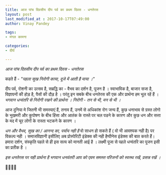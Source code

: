 ```yaml
---
title: आज पांच दिवसीय दीप पर्व का प्रथम दिवस - धनतेरस
layout: post
last_modified_at : 2017-10-17T07:49:00
author: Vinay Pandey

tags:
- मंगल कामना

categories:
- दीर्घ

---
```


*आज पांच दिवसीय दीप पर्व का प्रथम दिवस - धनतेरस*

कहते हैं -
_*"पहला सुख निरोगी काया,*_
_*दूजे में आती है माया ।"*_

दीप पर्व, रोशनी का उत्सव है, सम्रद्धि का - वैभव का दर्शन है, पूजन है । स्वाभाविक है, बाजार सजा है, विज्ञापनों की होड़ है, पैसों की दौड़ है । 
परंतु इन सबके बीच धनतेरस की एक और प्रार्थना हम भूल रहें हैं । *भगवान धन्वंतरि से निरोगी रखने की प्रार्थना ।*
*निरोगी - तन से भी, मन से भी ।* 

आज दुनिया मे जितनी भी समस्याएं हैं, तनाव हैं, उनमें से अधिकांश रोग जन्य हैं, कुछ धनाभाव से ग्रस्त लोगो के भुखमरी और कुपोषण के बीच हिंसा और आतंक के रास्ते पर चल पडने के कारण और कुछ धन और सत्ता के मद में चूर लोगों के रास्ता भटकने के कारण । 

*धन और वैभव, सुख का / आनन्द का, पर्याय नही है* वो साधन हो सकते हैं ( वो भी आवश्यक नही है) पर विकल्प नही । समाजविज्ञानी इसीलिए अब प्रोस्पेरिटी इंडेक्स की नही हैप्पीनेस इंडेक्स की बात करते हैं। हमारा दर्शन, संस्कृति पहले से ही इस सत्य को मानती आई है । लक्ष्मी पूजा से पहले धन्वंतरि  का पूजन इसी का प्रतीक है । 

*इस धनतेरस पर यही प्रार्थना है भगवान धनवंतरी आप को एवम समस्त परिजनों को स्वस्थ रखें, प्रसन्न रखें ।*

🙏🌷🌷🙏
